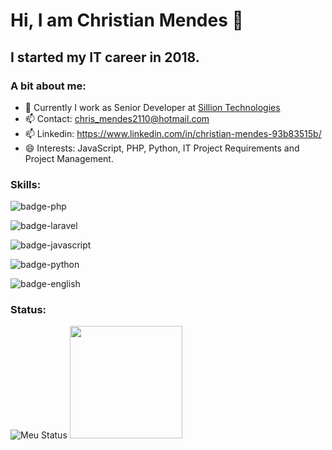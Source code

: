 # Hi, I am Christian Mendes 👋

## I started my IT career in 2018.

### A bit about me:

- 🔭 Currently I work as Senior Developer at [Sillion Technologies](http://www.sillion.com.br/static/)
- 📫 Contact: [chris_mendes2110@hotmail.com](mailto:chris_mendes2110@hotmail.com)
- 📫 Linkedin: https://www.linkedin.com/in/christian-mendes-93b83515b/
- 😄 Interests: JavaScript, PHP, Python, IT Project Requirements and Project Management.


### Skills: 

![badge-php](https://img.shields.io/badge/Php-⭐⭐⭐⭐⭐-green)

![badge-laravel](https://img.shields.io/badge/Laravel-⭐⭐⭐⭐⭐-green)

![badge-javascript](https://img.shields.io/badge/JavaScript-⭐⭐⭐⭐-blue)

![badge-python](https://img.shields.io/badge/Python-⭐⭐-orange)

![badge-english](https://img.shields.io/badge/English-⭐⭐-orange)

### Status:

  ![Meu Status](https://github-readme-stats.vercel.app/api?username=chris-mendes-paiva&show_icons=true)
  <img height="180em" src="https://github-readme-stats.vercel.app/api/top-langs/?username=chris-mendes-paiva&layout=compact&langs_count=7&theme=dark"/>
